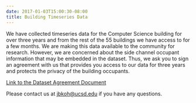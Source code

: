 ```yaml
---
date: 2017-01-03T15:00:30-08:00
title: Building Timeseries Data
---
```


We have collected timeseries data for the Computer Science building for over three years and from the rest of the 55 buildings we have access to for a few months. We are making this data available to the community for research. However, we are concerned about the side channel occupant information that may be embedded in the dataset. Thus, we ask you to sign an agreement with us that provides you access to our data for three years and protects the privacy of the building occupants.

[Link to the Dataset Agreement Document](/data/others/Zodiac_Building_Dataset_Agreement.pdf)

Please contact us at jbkoh@ucsd.edu if you have any questions.

